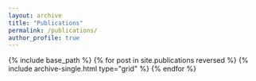```yaml
---
layout: archive
title: "Publications" 
permalink: /publications/
author_profile: true
---
```


{% include base_path %}
{% for post in site.publications reversed %} {% include archive-single.html  type="grid"  %} {% endfor %}
